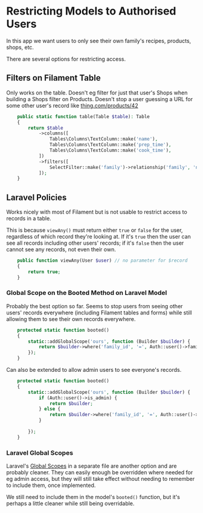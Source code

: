 # Restricting Models to Authorised Users

In this app we want users to only see their own family's recipes,
products, shops, etc.

There are several options for restricting access.

## Filters on Filament Table

Only works on the table. Doesn't eg filter for just that user's Shops 
when building a Shops filter on Products. Doesn't stop a user guessing 
a URL for some other user's record like [thing.com/products/42](https://google.com/)

````php
    public static function table(Table $table): Table
    {
        return $table
            ->columns([
                Tables\Columns\TextColumn::make('name'),
                Tables\Columns\TextColumn::make('prep_time'),
                Tables\Columns\TextColumn::make('cook_time'),
            ])
            ->filters([
                SelectFilter::make('family')->relationship('family', 'name'),
            ]);
    }
````

## Laravel Policies

Works nicely with most of Filament but is not usable to restrict
access to records in a table.

This is because `viewAny()` must return either `true` or `false` 
for the user, regardless of which record they're looking at.
If it's `true` then the user can see all records including 
other users' records; if it's `false` then the user cannot see 
any records, not even their own.

````php
    public function viewAny(User $user) // no parameter for $record
    {
        return true;
    }
````

### Global Scope on the Booted Method on Laravel Model

Probably the best option so far. Seems to stop users from seeing other
users' records everywhere (including Filament tables and forms)
while still allowing them to see their own records everywhere.

````php
    protected static function booted()
    {
        static::addGlobalScope('ours', function (Builder $builder) {
            return $builder->where('family_id', '=', Auth::user()->family_id);
        });
    }
````

Can also be extended to allow admin users to see everyone's records.

````php
    protected static function booted()
    {
        static::addGlobalScope('ours', function (Builder $builder) {
            if (Auth::user()->is_admin) {
                return $builder;
            } else {
                return $builder->where('family_id', '=', Auth::user()->family_id);    
            }
            
        });
    }
````

### Laravel Global Scopes

Laravel's [Global Scopes](https://laravel.com/docs/8.x/eloquent#global-scopes) in a separate file are another option
and are probably cleaner. They can easily enough be overridden
where needed for eg admin access, but they will still take effect
without needing to remember to include them, once implemented.

We still need to include them in the model's `booted()` function,
but it's perhaps a little cleaner while still being overridable.
